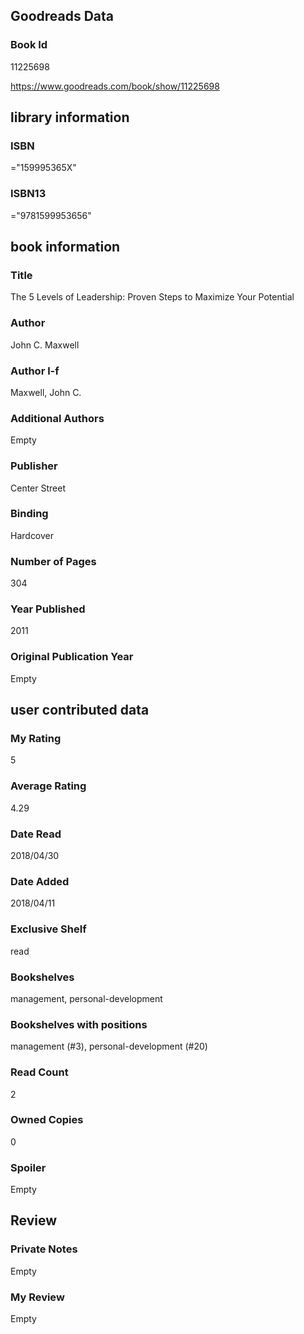 <!-- This template shows how to bulk convert all columns of data into one markdown file -->
<!-- caveat: substitution key matches column headers from default export. You will get a KeyError if there's a mismatch -->

## Goodreads Data

### Book Id 

11225698

https://www.goodreads.com/book/show/11225698

## library information

### ISBN 
="159995365X"

### ISBN13 
="9781599953656"

## book information

### Title
The 5 Levels of Leadership: Proven Steps to Maximize Your Potential

### Author 
John C. Maxwell

### Author l-f 
Maxwell, John C.

### Additional Authors
Empty

### Publisher 
Center Street

### Binding
Hardcover

### Number of Pages
304

### Year Published
2011

### Original Publication Year 
Empty

## user contributed data

### My Rating
5

### Average Rating
4.29

### Date Read
2018/04/30

### Date Added
2018/04/11

### Exclusive Shelf
read

### Bookshelves
management, personal-development

### Bookshelves with positions
management (#3), personal-development (#20)

### Read Count
2

### Owned Copies
0

### Spoiler 
Empty

## Review

### Private Notes
Empty

### My Review
Empty